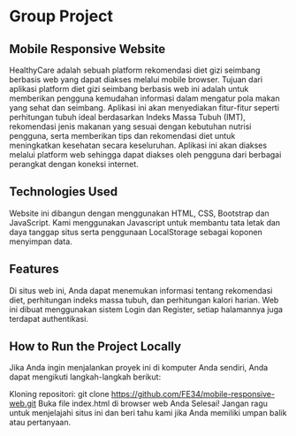# Group Project

## Mobile Responsive Website

HealthyCare adalah sebuah platform rekomendasi diet gizi seimbang berbasis web yang dapat diakses melalui mobile browser. Tujuan dari aplikasi platform diet gizi seimbang berbasis web ini adalah untuk memberikan pengguna kemudahan informasi dalam mengatur pola makan yang sehat dan seimbang. Aplikasi ini akan menyediakan fitur-fitur seperti perhitungan tubuh ideal berdasarkan Indeks Massa Tubuh (IMT), rekomendasi jenis makanan yang sesuai dengan kebutuhan nutrisi pengguna, serta memberikan tips dan rekomendasi diet untuk meningkatkan kesehatan secara keseluruhan. Aplikasi ini akan diakses melalui platform web sehingga dapat diakses oleh pengguna dari berbagai perangkat dengan koneksi internet.

## Technologies Used

Website ini dibangun dengan menggunakan HTML, CSS, Bootstrap dan JavaScript. Kami menggunakan Javascript untuk membantu tata letak dan daya tanggap situs serta penggunaan LocalStorage sebagai koponen menyimpan data.

## Features

Di situs web ini, Anda dapat menemukan informasi tentang rekomendasi diet, perhitungan indeks massa tubuh, dan perhitungan kalori harian. Web ini dibuat menggunakan sistem Login dan Register, setiap halamannya juga terdapat authentikasi.

## How to Run the Project Locally

Jika Anda ingin menjalankan proyek ini di komputer Anda sendiri, Anda dapat mengikuti langkah-langkah berikut:

Kloning repositori: git clone https://github.com/FE34/mobile-responsive-web.git Buka file index.html di browser web Anda Selesai! Jangan ragu untuk menjelajahi situs ini dan beri tahu kami jika Anda memiliki umpan balik atau pertanyaan.
